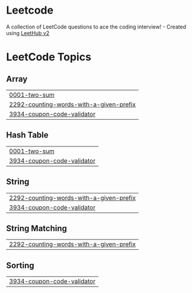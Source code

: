# Leetcode
A collection of LeetCode questions to ace the coding interview! - Created using [LeetHub v2](https://github.com/arunbhardwaj/LeetHub-2.0)

<!---LeetCode Topics Start-->
# LeetCode Topics
## Array
|  |
| ------- |
| [0001-two-sum](https://github.com/jeejocj/Leetcode/tree/master/0001-two-sum) |
| [2292-counting-words-with-a-given-prefix](https://github.com/jeejocj/Leetcode/tree/master/2292-counting-words-with-a-given-prefix) |
| [3934-coupon-code-validator](https://github.com/jeejocj/Leetcode/tree/master/3934-coupon-code-validator) |
## Hash Table
|  |
| ------- |
| [0001-two-sum](https://github.com/jeejocj/Leetcode/tree/master/0001-two-sum) |
| [3934-coupon-code-validator](https://github.com/jeejocj/Leetcode/tree/master/3934-coupon-code-validator) |
## String
|  |
| ------- |
| [2292-counting-words-with-a-given-prefix](https://github.com/jeejocj/Leetcode/tree/master/2292-counting-words-with-a-given-prefix) |
| [3934-coupon-code-validator](https://github.com/jeejocj/Leetcode/tree/master/3934-coupon-code-validator) |
## String Matching
|  |
| ------- |
| [2292-counting-words-with-a-given-prefix](https://github.com/jeejocj/Leetcode/tree/master/2292-counting-words-with-a-given-prefix) |
## Sorting
|  |
| ------- |
| [3934-coupon-code-validator](https://github.com/jeejocj/Leetcode/tree/master/3934-coupon-code-validator) |
<!---LeetCode Topics End-->
